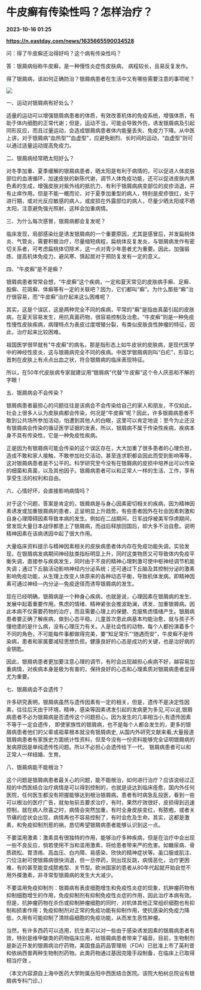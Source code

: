 # 牛皮癣有传染性吗？怎样治疗？

**2023-10-16 01:25**

**https://n.eastday.com/news/1635665590034528**

问：得了牛皮癣还治得好吗？这个病有传染性吗？

答：银屑病俗称牛皮癣，是一种慢性炎症性皮肤病， 病程较长，且易反复发作。

得了银屑病，该如何正确防治？银屑病患者在生活中又有哪些需要注意的事项呢？

![](https://mz.eastday.com/59602569.jpg?imageslim)

一、运动对银屑病有好处么？

适量的运动可以增强银屑病患者的体质，有效改善机体的免疫系统，增强体质，有助于体内细胞的正常代谢；但是，运动不当，可能会导致外伤，诱发银屑病及引起同形反应，而且过量运动，会造成银屑病患者体内能量丢失、免疫力下降。从中医上讲，对于银屑病“血热型”“血虚型”，应避免剧烈、长时间的运动，“血虚型”则可以通过适量运动提高免疫力。

二、银屑病经常晒太阳好么？

对冬季加重、夏季缓解的银屑病患者，晒太阳是有利于病情的，可以促进人体皮肤部位的血液循环，加速皮肤的新陈代谢，调节人体免疫功能，还可以促进皮肤内黑色素的生成，增强皮肤对紫外线的抵抗力，有利于银屑病病变部位的皮疹消退，并有止痒作用。但是不能一概而论，对于夏季加重型的病人，特别是皮疹很红，处于进行期，或对光反应敏感的病人，或皮损在外露部位的病人，尽量少晒太阳或不晒太阳，注意避免强光照射，这样会加重病情。

三、为什么每次感冒，银屑病都会复发呢？

临床发现，局部感染灶是诱发银屑病的一个重要原因，尤其是感冒后，并发扁桃体炎、气管炎，需要积极治疗，尽量缩短病程，扁桃体反复发炎，与银屑病发作有密切关系者，可考虑扁桃体切除术，这一点对青少年患者尤为重要。因此，加强锻炼、提高机体免疫力，避风寒、慎起居对于预防复发有一定的意义。

四、“牛皮癣”是不是癣？

银屑病患者常常会想，“牛皮癣”这个疾病，一定和夏天常见的皮肤病手癣、足癣、股癣、花斑癣、体癣等有一定的关联吧？因为，它们都叫“癣”。为什么那些“癣”治疗很容易，而“牛皮癣”治疗起来这么困难呢？

其实，这是个误区，这是两种完全不同的疾病，平常的"癣"是指由真菌引起的皮肤病，在夏天容易发生，用抗真菌药物，很容易控制及治愈。“牛皮癣”则是一种免疫性慢性皮肤疾病，病理特点为表皮过度增殖分裂，有类似皮肤良性肿瘤的特征，因此，治疗起来比较困难。

祖国医学很早就有"牛皮癣"的病名，那是指形态上如牛皮状的皮肤病，是现代医学中的神经性皮炎，这与银屑病完全不同的疾病。中医学银屑病则叫“白疕”，形容匕首刺在皮肤上有点点出血之状，符合银屑病的临床表现特征。

所以，在50年代皮肤病专家就建议用“银屑病”代替“牛皮癣”这个令人厌恶和不解的字眼！

五、银屑病会不会传染？

银屑病患者最担心的问题往往是该病会不会传染给自己的家人和朋友，不仅如此，社会上很多人认为皮肤病都会传染，何况是“牛皮癣”呢？因此，许多银屑病患者不敢到公共场所参加活动，怕遭到其他人的白眼，这里可以肯定地说：至今为止还没有银屑病会传染的循证医学证据的发表，所以，银屑病不属于传染性疾病，疾病本身不具有传染性，它是一种免疫性疾病。

正是因为有银屑病可能会传染的这个误区存在，大大加重了很多患者的心理负担，造成不敢和家人接触，不敢参加社交活动，甚至连求职都会因此而受到影响等等，这对银屑病患者是不公平的。科学研究至今没有在银屑病的皮损中培养出可以传染的细菌和真菌，以及其他因子。银屑病患者可以和正常人一样的生活、工作，享有享受生活的权利和自由。

六、心情好坏，会直接影响病情吗？

对于这个问题，答案是肯定的，银屑病是与身心因素密切相关的疾病，因为精神因素诱发或加重银屑病的患者，正呈明显上升趋势。有些患者因外在社会因素刺激和自身心理障碍因素导致本病的发生。例如在二战期间，日军战俘被美军俘虏期间，曾发现大量日本战俘都患上了银屑病，而战后释放回国后，却大多不治自愈。说明精神因素在该病诱因中起了很大作用。

大量临床资料提示与精神因素相关的皮肤病患者体内存在免疫功能失调，实验发现，在银屑病发病期间神经肽类指标明显上升，同时这类物质又可导致体内免疫平衡失调，直接参与疾病发生，同时由于不良的精神心理刺激可使中枢神经调节机能失调；通过下丘脑活动影响神经内分泌系统；还可通过下丘脑及其控制分泌的激素影响免疫功能，从生理上改变人体原来的各种动态平衡，导致机体发病。即精神因素可通过神经—内分泌—免疫途径而诱导银屑病的发生。

现在已经明确，银屑病是一个种身心疾病，也就是说，心理因素在银屑病的发生、发展中起着重要作用。焦虑的情绪、精神紧张会推波助澜，诱发、加重银屑病。因此本病不仅需要药物的治疗，而且需要心理上的保健、克服焦虑情绪产生。银屑病患者要正确了解疾病，做到心态平稳。儿童首次患此病基本均能治愈，就与孩子不懂他患的是什么病，没有心理压力有关。人是社会性的动物，每个人都扮演着多个不同的角色，不可能每件事都做得完美，要“知足常乐”“随遇而安”，牛皮癣不是传染病，患者和家属要减轻思想负担。健康良好的心态是成功的关键，也是治好病的金钥匙。

因此，银屑病患者更加要注意心理的调节，有时会出现越担心疾病不好，越容易加重病情，对疾病本身是极为有害的，保持良好的心态和心理素质对银屑病患者显得尤为重要。

七、银屑病会不会遗传？

许多研究表明，银屑病虽然与遗传因素有一定的相关，但是，遗传不是决定性因素，往往后天由于环境，精神，感染等因素诱发引起的发病更为多见,可以说,银屑病患者不必为银屑病是否遗传这个问题担心，因为发生的几率相当小,有遗传因素不等于一定会遗传， 即使家族性的银屑病，也不是每个人都会发生的，更多的银屑病患者他们的父辈或祖辈根本就没有银屑病史, 从国内外研究文献来看,大量报道银屑病患者有家族史方面统计性资料，但至今没有一份资料能够完全证明银屑病的发病原因是单纯遗传性问题。所以不必担心会遗传给下一代， 银屑病患者可以和正常人一样结婚、生育。

八、银屑病能不能根治？

这个问题是银屑病患者最关心的问题，能不能根治，如何进行治疗？应该说经过正规的中西医结合治疗病情是可以得到控制的，也就是说达到临床痊愈，国内外任何医院，任何医生都没有把握能够达到根治银屑病。患者有时病急乱投医，看到一些可以根治的医疗广告，就匆匆前去要求治疗，有时，果然疗效很好，皮损得到迅速控制，就在病人欣喜之时，病情会突然加重，有时全身皮肤变红，有脓疱，或者关节痛的症状会出现，病情再也不容易控制了，有时会危及生命。其实，这都是激素，和免疫抑制剂惹的祸，恳切希望银屑病患者能够认识到这一点。

不要滥用激素：激素具有很独特的作用，能够治疗多种疾病，但是在治疗中会出现一些不良反应，倘若使用不当和滥用激素，将给患者带来严的危害。如糖尿病、骨质疏松、胃溃疡、高血压、白内障、易感染、欣快的精神症状等。虽口服或肌注、穴位注射可使银屑病很快消退，但一旦停药，则出现反跳，病情恶化，治疗更困难，有的甚至能变成脓疱型、关节型。欧洲国家的患者从80年代起就开始自觉不用外搽激素，非寻常型银屑病的发生大大减少。

不要滥用免疫抑制剂：银屑病有表皮细胞增生和免疫性炎症的现象，抗肿瘤药物有抑制细胞增生的作用，免疫抑制剂有抑制免疫性炎症的作用，因此治疗本病有效。但是，抗肿瘤药物在杀伤或抑制肿瘤细胞的同时，对机体其他正常组织细胞也有抑制和损害作用；免疫抑制剂对正常的免疫功能有抑制作用，使抗感染的免疫力降低，久用有可能抑制了清除癌细胞的免疫功能，从而发生恶性肿瘤。

当然，有许多西药可以选用，抗生素可以对一些由于感染诱发因素的银屑病患者有效，特别是维甲酸类的药物临床应用，给银屑病患者带来了福音。目前，生物制剂是新近开发的银屑病治疗药物，美国食品药品管理局（FDA）已批准上市了英利昔和依纳西普两种生物制剂药物。此类药物通过基因克隆手段制备，在临床上已取得相当疗效 。

（本文内容源自上海中医药大学附属岳阳中西医结合医院。该院大柏树总院设有银屑病专科门诊。）